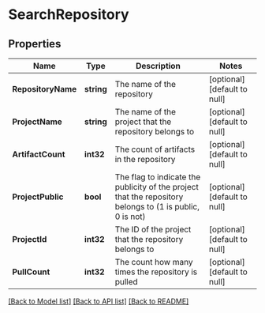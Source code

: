 # SearchRepository

## Properties
Name | Type | Description | Notes
------------ | ------------- | ------------- | -------------
**RepositoryName** | **string** | The name of the repository | [optional] [default to null]
**ProjectName** | **string** | The name of the project that the repository belongs to | [optional] [default to null]
**ArtifactCount** | **int32** | The count of artifacts in the repository | [optional] [default to null]
**ProjectPublic** | **bool** | The flag to indicate the publicity of the project that the repository belongs to (1 is public, 0 is not) | [optional] [default to null]
**ProjectId** | **int32** | The ID of the project that the repository belongs to | [optional] [default to null]
**PullCount** | **int32** | The count how many times the repository is pulled | [optional] [default to null]

[[Back to Model list]](../README.md#documentation-for-models) [[Back to API list]](../README.md#documentation-for-api-endpoints) [[Back to README]](../README.md)


